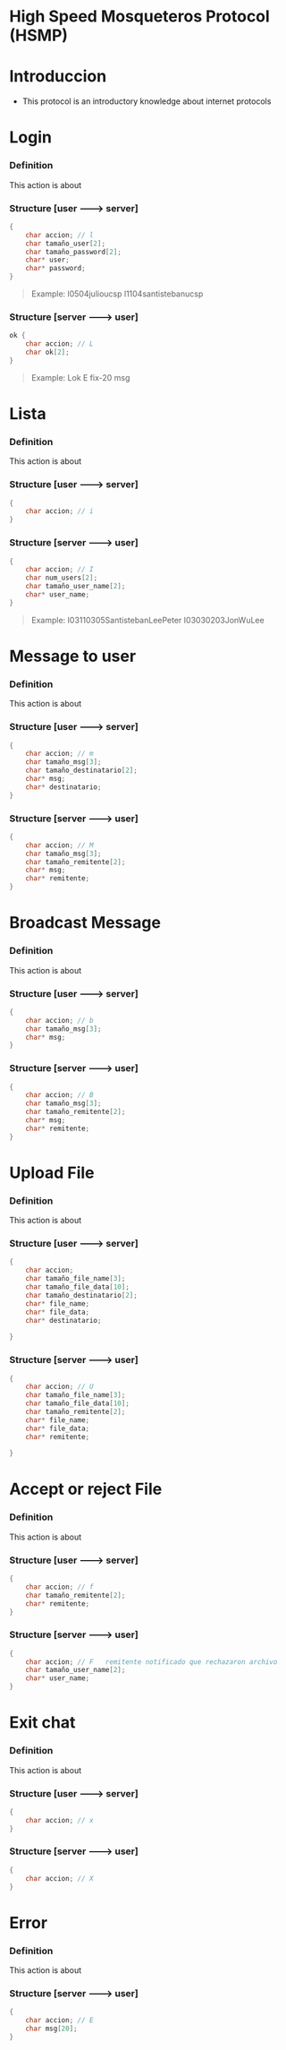 # High Speed Mosqueteros Protocol (HSMP)
# Introduccion

- This protocol is an introductory knowledge about internet protocols

# Login
### Definition
This action is about

### Structure [user 🡒 server]
```c++
{
	char accion; // l 
	char tamaño_user[2];
	char tamaño_password[2];
	char* user; 
	char* password; 
}
```
>Example:
l0504julioucsp
l1104santistebanucsp

### Structure [server 🡒 user]
```c++
ok {
	char accion; // L
	char ok[2];
}
```
>Example:
Lok
E fix-20 msg

# Lista
### Definition
This action is about

### Structure [user 🡒 server]
```c++
{
	char accion; // i
}
```

### Structure [server 🡒 user]
```c++
{
	char accion; // I
	char num_users[2];
	char tamaño_user_name[2];
	char* user_name; 
}
```
>Example: I03110305SantistebanLeePeter
    I03030203JonWuLee

# Message to user
### Definition
This action is about

### Structure [user 🡒 server]
```c++
{
	char accion; // m
	char tamaño_msg[3];
	char tamaño_destinatario[2];
	char* msg;
	char* destinatario;
}
```

### Structure [server 🡒 user]
```c++
{
	char accion; // M
	char tamaño_msg[3];
	char tamaño_remitente[2];
	char* msg;
	char* remitente;
}
```

# Broadcast Message
### Definition
This action is about

### Structure [user 🡒 server]
```c++
{
	char accion; // b
	char tamaño_msg[3];
	char* msg;
}
```

### Structure [server 🡒 user]
```c++
{
	char accion; // B
	char tamaño_msg[3];
	char tamaño_remitente[2];
	char* msg;
	char* remitente;
}
```

# Upload File
### Definition
This action is about

### Structure [user 🡒 server]
```c++
{
	char accion;
	char tamaño_file_name[3];
	char tamaño_file_data[10];
	char tamaño_destinatario[2];
	char* file_name;
	char* file_data;
	char* destinatario;
	
}
```

### Structure [server 🡒 user]
```c++
{
	char accion; // U
	char tamaño_file_name[3];
	char tamaño_file_data[10];
	char tamaño_remitente[2];
	char* file_name;
	char* file_data;
	char* remitente;
	
}
```

# Accept or reject File
### Definition
This action is about

### Structure [user 🡒 server]
```c++
{
	char accion; // f	
	char tamaño_remitente[2];
	char* remitente;
}
```

### Structure [server 🡒 user]
```c++
{
	char accion; // F	remitente notificado que rechazaron archivo
	char tamaño_user_name[2];
	char* user_name;
}
```


# Exit chat
### Definition
This action is about

### Structure [user 🡒 server]
```c++
{
	char accion; // x
}
```

### Structure [server 🡒 user]
```c++
{
	char accion; // X
}
```

# Error
### Definition
This action is about

### Structure [server 🡒 user]
```c++
{
	char accion; // E
	char msg[20];
}
```

